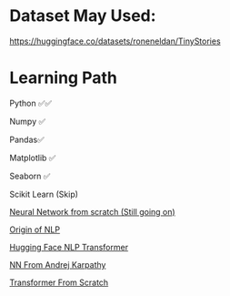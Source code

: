 # Dataset May Used:
https://huggingface.co/datasets/roneneldan/TinyStories



# Learning Path

Python ✅✅

Numpy ✅

Pandas✅

Matplotlib ✅

Seaborn ✅

Scikit Learn (Skip)

[Neural Network from scratch (Still going on)](https://www.youtube.com/watch?v=Wo5dMEP_BbI&list=PLQVvvaa0QuDcjD5BAw2DxE6OF2tius3V3)

[Origin of NLP](https://www.youtube.com/watch?v=rmVRLeJRkl4&list=PLoROMvodv4rMFqRtEuo6SGjY4XbRIVRd4)

[Hugging Face NLP Transformer](https://huggingface.co/learn/nlp-course/chapter1/1)

[NN From Andrej Karpathy](https://www.youtube.com/watch?v=VMj-3S1tku0&list=PLAqhIrjkxbuWI23v9cThsA9GvCAUhRvKZ)

[Transformer From Scratch](https://www.youtube.com/watch?v=QCJQG4DuHT0&list=PLTl9hO2Oobd97qfWC40gOSU8C0iu0m2l4)
